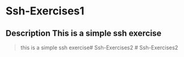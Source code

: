 # Ssh-Exercises1
##  Description This is a simple ssh exercise
>this is a simple ssh exercise#   S s h - E x e r c i s e s 2  
 #   S s h - E x e r c i s e s 2  
 